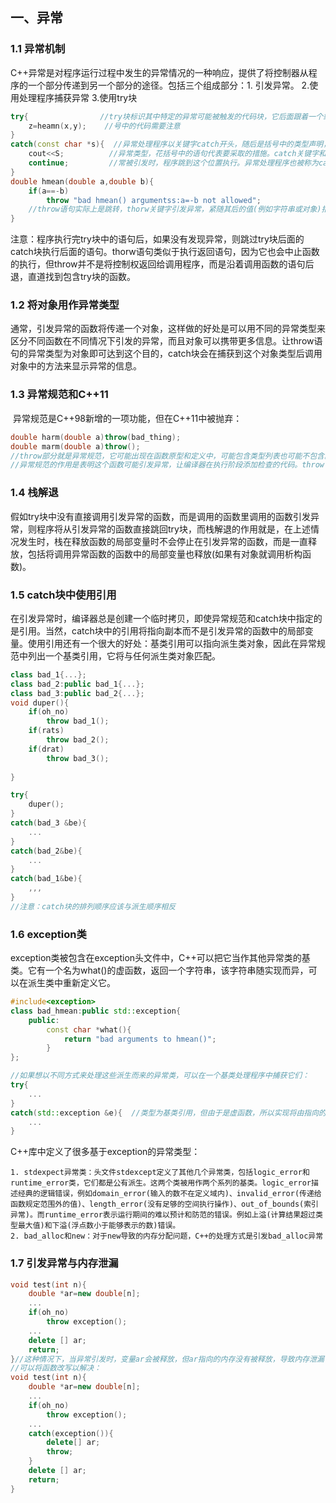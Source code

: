 ## 一、异常

### 1.1 异常机制

​	C++异常是对程序运行过程中发生的异常情况的一种响应，提供了将控制器从程序的一个部分传递到另一个部分的途径。包括三个组成部分：1. 引发异常。  2.使用处理程序捕获异常   3.使用try块

```c++
try{				//try块标识其中特定的异常可能被触发的代码块，它后面跟着一个或多个catch块。try块表花括
    z=heamn(x,y);	 //号中的代码需要注意
}
catch(const char *s){  //异常处理程序以关键字catch开头，随后是括号中的类型声明，指出这段异常处理程序要响应的 
    cout<<S;		  //异常类型，花括号中的语句代表要采取的措施。catch关键字和异常类型被当作标签，指出当异
    continue;		  //常被引发时，程序跳到这个位置执行。异常处理程序也被称为catch块
}
double hmean(double a,double b){
    if(a==-b)
        throw "bad hmean() argumentss:a=-b not allowed"; 
    //throw语句实际上是跳转，thorw关键字引发异常，紧随其后的值(例如字符串或对象)指出了异常的特征
}
```

注意：程序执行完try块中的语句后，如果没有发现异常，则跳过try块后面的catch块执行后面的语句。thorw语句类似于执行返回语句，因为它也会中止函数的执行，但throw并不是将控制权返回给调用程序，而是沿着调用函数的语句后退，直道找到包含try块的函数。

### 1.2 将对象用作异常类型

​	通常，引发异常的函数将传递一个对象，这样做的好处是可以用不同的异常类型来区分不同函数在不同情况下引发的异常，而且对象可以携带更多信息。让throw语句的异常类型为对象即可达到这个目的，catch块会在捕获到这个对象类型后调用对象中的方法来显示异常的信息。

### 1.3 异常规范和C++11

​	异常规范是C++98新增的一项功能，但在C++11中被抛弃：

```c++
double harm(double a)throw(bad_thing);
double marm(double a)throw();
//throw部分就是异常规范，它可能出现在函数原型和定义中，可能包含类型列表也可能不包含。
//异常规范的作用是表明这个函数可能引发异常，让编译器在执行阶段添加检查的代码。throw()表示函数不会引发异常，C++  //11新增了关键字noexcept表示函数不会引发异常
```

### 1.4 栈解退

​	假如try块中没有直接调用引发异常的函数，而是调用的函数里调用的函数引发异常，则程序将从引发异常的函数直接跳回try块，而栈解退的作用就是，在上述情况发生时，栈在释放函数的局部变量时不会停止在引发异常的函数，而是一直释放，包括将调用异常函数的函数中的局部变量也释放(如果有对象就调用析构函数)。

### 1.5 catch块中使用引用

​	在引发异常时，编译器总是创建一个临时拷贝，即使异常规范和catch块中指定的是引用。当然，catch块中的引用将指向副本而不是引发异常的函数中的局部变量。使用引用还有一个很大的好处：基类引用可以指向派生类对象，因此在异常规范中列出一个基类引用，它将与任何派生类对象匹配。

```c++
class bad_1{...};
class bad_2:public bad_1{...};
class bad_3:public bad_2{...};
void duper(){
    if(oh_no)
        throw bad_1();
   	if(rats)
        throw bad_2();
    if(drat)
        throw bad_3();
   
}

try{
    duper();
}
catch(bad_3 &be){
    ...
}
catch(bad_2&be){
    ...
}
catch(bad_1&be){
    ,,,
}
//注意：catch块的排列顺序应该与派生顺序相反
```

### 1.6 exception类

​	exception类被包含在exception头文件中，C++可以把它当作其他异常类的基类。它有一个名为what()的虚函数，返回一个字符串，该字符串随实现而异，可以在派生类中重新定义它。

```c++
#include<exception>
class bad_hmean:public std::exception{
    public:
    	const char *what(){
            return "bad arguments to hmean()";
        }
};

//如果想以不同方式来处理这些派生而来的异常类，可以在一个基类处理程序中捕获它们：
try{
    ...
}
catch(std::exception &e){  //类型为基类引用，但由于是虚函数，所以实现将由指向的对象类型而定
    ...
}
```

C++库中定义了很多基于exception的异常类型：

 	1. stdexpect异常类：头文件stdexcept定义了其他几个异常类，包括logic_error和runtime_error类，它们都是公有派生。这两个类被用作两个系列的基类。logic_error描述经典的逻辑错误，例如domain_error(输入的数不在定义域内)、invalid_error(传递给函数规定范围外的值)、length_error(没有足够的空间执行操作)、out_of_bounds(索引异常)。而runtime_error表示运行期间的难以预计和防范的错误。例如上溢(计算结果超过类型最大值)和下溢(浮点数小于能够表示的数)错误。
 	2. bad_alloc和new：对于new导致的内存分配问题，C++的处理方式是引发bad_alloc异常

### 1.7 引发异常与内存泄漏

```c++
void test(int n){
    double *ar=new double[n];
    ...
    if(oh_no)
        throw exception();
    ...
    delete [] ar;
    return;
}//这种情况下，当异常引发时，变量ar会被释放，但ar指向的内存没有被释放，导致内存泄漏
//可以将函数改写以解决：
void test(int n){
    double *ar=new double[n];
    ...
    if(oh_no)
        throw exception();
    ...
   	catch(exception()){
        delete[] ar;
        throw;
    }
    delete [] ar;
    return;
}
```

